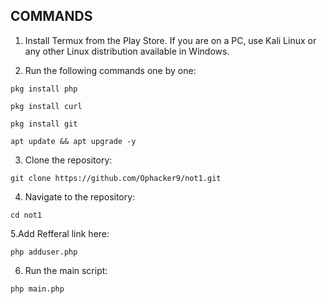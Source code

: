 ## COMMANDS ##
1. Install Termux from the Play Store. If you are on a PC, use Kali Linux or any other Linux distribution available in Windows.

2. Run the following commands one by one:
```
pkg install php
```
```
pkg install curl
```
```
pkg install git
```
```
apt update && apt upgrade -y
```
3. Clone the repository:
```
git clone https://github.com/Ophacker9/not1.git
```
4. Navigate to the repository:
```
cd not1
```
5.Add Refferal link here:
```
php adduser.php
```
6. Run the main script:
```
php main.php
